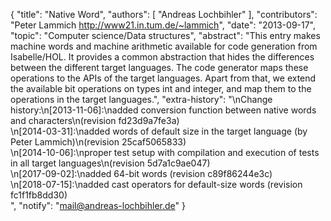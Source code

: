 {
    "title": "Native Word",
    "authors": [
        "Andreas Lochbihler"
    ],
    "contributors": "Peter Lammich <http://www21.in.tum.de/~lammich>",
    "date": "2013-09-17",
    "topic": "Computer science/Data structures",
    "abstract": "This entry makes machine words and machine arithmetic available for code generation from Isabelle/HOL.  It provides a common abstraction that hides the differences between the different target languages.  The code generator maps these operations to the APIs of the target languages.  Apart from that, we extend the available bit operations on types int and integer, and map them to the operations in the target languages.",
    "extra-history": "\nChange history:\n[2013-11-06]:\nadded conversion function between native words and characters\n(revision fd23d9a7fe3a)<br>\n[2014-03-31]:\nadded words of default size in the target language (by Peter Lammich)\n(revision 25caf5065833)<br>\n[2014-10-06]:\nproper test setup with compilation and execution of tests in all target languages\n(revision 5d7a1c9ae047)<br>\n[2017-09-02]:\nadded 64-bit words (revision c89f86244e3c)<br>\n[2018-07-15]:\nadded cast operators for default-size words (revision fc1f1fb8dd30)<br>",
    "notify": "mail@andreas-lochbihler.de"
}